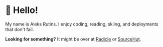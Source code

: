 # :wave: Hello!
My name is Aleks Rutins. I enjoy coding, reading, skiing, and deployments that don't fail.

**Looking for something?** It might be over at [Radicle](https://git.farthergate.com/p) or [SourceHut](https://sr.ht/~aleksrutins).
